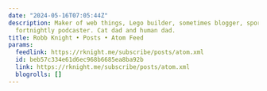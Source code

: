 ```yaml
---
date: "2024-05-16T07:05:44Z"
description: Maker of web things, Lego builder, sometimes blogger, sporadic pizzaiolo,
  fortnightly podcaster. Cat dad and human dad.
title: Robb Knight • Posts • Atom Feed
params:
  feedlink: https://rknight.me/subscribe/posts/atom.xml
  id: beb57c334e61d6ec968b6685ea8ba92b
  link: https://rknight.me/subscribe/posts/atom.xml
  blogrolls: []
---
```

